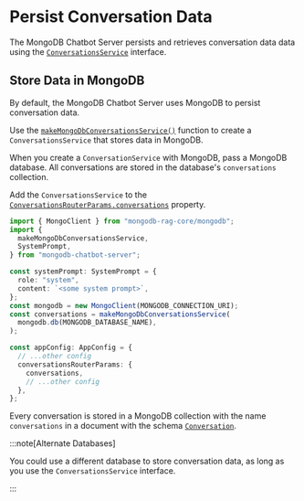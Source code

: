 # Persist Conversation Data

The MongoDB Chatbot Server persists and retrieves conversation data data using the
[`ConversationsService`](../reference/core/interfaces/Conversations.ConversationsService.md) interface.

## Store Data in MongoDB

By default, the MongoDB Chatbot Server uses MongoDB to persist conversation data.

Use the [`makeMongoDbConversationsService()`](../reference/core/modules/index.md#makemongodbconversationsservice) function to create a `ConversationsService`
that stores data in MongoDB.

When you create a `ConversationService` with MongoDB, pass a MongoDB database.
All conversations are stored in the database's `conversations` collection.

Add the `ConversationsService` to the [`ConversationsRouterParams.conversations`](../reference/server/interfaces/ConversationsRouterParams.md#conversations) property.

```ts
import { MongoClient } from "mongodb-rag-core/mongodb";
import {
  makeMongoDbConversationsService,
  SystemPrompt,
} from "mongodb-chatbot-server";

const systemPrompt: SystemPrompt = {
  role: "system",
  content: `<some system prompt>`,
};
const mongodb = new MongoClient(MONGODB_CONNECTION_URI);
const conversations = makeMongoDbConversationsService(
  mongodb.db(MONGODB_DATABASE_NAME),
);

const appConfig: AppConfig = {
  // ...other config
  conversationsRouterParams: {
    conversations,
    // ...other config
  },
};
```

Every conversation is stored in a MongoDB collection with the name `conversations`
in a document with the schema [`Conversation`](../reference/core/interfaces/Conversations.Conversation.md).

:::note[Alternate Databases]

You could use a different database to store conversation data,
as long as you use the `ConversationsService` interface.

:::
